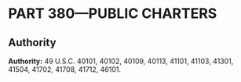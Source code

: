 # PART 380—PUBLIC CHARTERS


## Authority

**Authority:** 49 U.S.C. 40101, 40102, 40109, 40113, 41101, 41103, 41301, 41504, 41702, 41708, 41712, 46101.


